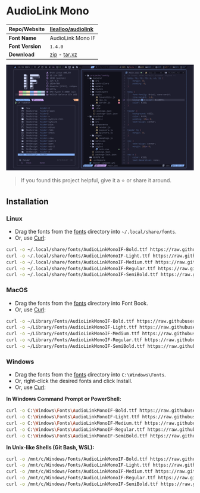 <!-- SHORTCUT REFERENCE LINKS -->

[zip]: https://github.com/iconicFonts/if/releases/download/v1.1.0/AudioLink_Mono.zip
[tar]: https://github.com/iconicFonts/if/releases/download/v1.1.0/AudioLink_Mono.tar.gz
[url]: https://github.com/llealloo/audiolink

# AudioLink Mono

| Repo/Website     | [llealloo/audiolink][url]  |
| :--------------- | :------------------------- |
| **Font Name**    | AudioLink Mono IF          |
| **Font Version** | `1.4.0`                    |
| **Download**     | [zip][zip] - [tar.xz][tar] |

![Font preview](preview.png)

> If you found this project helpful, give it a :star: or share it around.

## Installation

### Linux

- Drag the fonts from the [fonts](fonts) directory into `~/.local/share/fonts`.
- Or, use [Curl](https://github.com/curl/curl):

```sh
curl -o ~/.local/share/fonts/AudioLinkMonoIF-Bold.ttf https://raw.githubusercontent.com/iconicFonts/if/main/fonts/patched/AudioLink_Mono/fonts/AudioLinkMonoIF-Bold.ttf
curl -o ~/.local/share/fonts/AudioLinkMonoIF-Light.ttf https://raw.githubusercontent.com/iconicFonts/if/main/fonts/patched/AudioLink_Mono/fonts/AudioLinkMonoIF-Light.ttf
curl -o ~/.local/share/fonts/AudioLinkMonoIF-Medium.ttf https://raw.githubusercontent.com/iconicFonts/if/main/fonts/patched/AudioLink_Mono/fonts/AudioLinkMonoIF-Medium.ttf
curl -o ~/.local/share/fonts/AudioLinkMonoIF-Regular.ttf https://raw.githubusercontent.com/iconicFonts/if/main/fonts/patched/AudioLink_Mono/fonts/AudioLinkMonoIF-Regular.ttf
curl -o ~/.local/share/fonts/AudioLinkMonoIF-SemiBold.ttf https://raw.githubusercontent.com/iconicFonts/if/main/fonts/patched/AudioLink_Mono/fonts/AudioLinkMonoIF-SemiBold.ttf
```

### MacOS

- Drag the fonts from the [fonts](fonts) directory into Font Book.
- Or, use [Curl](https://github.com/curl/curl):

```sh
curl -o ~/Library/Fonts/AudioLinkMonoIF-Bold.ttf https://raw.githubusercontent.com/iconicFonts/if/main/fonts/patched/AudioLink_Mono/fonts/AudioLinkMonoIF-Bold.ttf
curl -o ~/Library/Fonts/AudioLinkMonoIF-Light.ttf https://raw.githubusercontent.com/iconicFonts/if/main/fonts/patched/AudioLink_Mono/fonts/AudioLinkMonoIF-Light.ttf
curl -o ~/Library/Fonts/AudioLinkMonoIF-Medium.ttf https://raw.githubusercontent.com/iconicFonts/if/main/fonts/patched/AudioLink_Mono/fonts/AudioLinkMonoIF-Medium.ttf
curl -o ~/Library/Fonts/AudioLinkMonoIF-Regular.ttf https://raw.githubusercontent.com/iconicFonts/if/main/fonts/patched/AudioLink_Mono/fonts/AudioLinkMonoIF-Regular.ttf
curl -o ~/Library/Fonts/AudioLinkMonoIF-SemiBold.ttf https://raw.githubusercontent.com/iconicFonts/if/main/fonts/patched/AudioLink_Mono/fonts/AudioLinkMonoIF-SemiBold.ttf
```

### Windows

- Drag the fonts from the [fonts](fonts) directory into `C:\Windows\Fonts`.
- Or, right-click the desired fonts and click Install.
- Or, use [Curl](https://github.com/curl/curl):

**In Windows Command Prompt or PowerShell:**

```sh
curl -o C:\Windows\Fonts\AudioLinkMonoIF-Bold.ttf https://raw.githubusercontent.com/iconicFonts/if/main/fonts/patched/AudioLink_Mono/fonts/AudioLinkMonoIF-Bold.ttf
curl -o C:\Windows\Fonts\AudioLinkMonoIF-Light.ttf https://raw.githubusercontent.com/iconicFonts/if/main/fonts/patched/AudioLink_Mono/fonts/AudioLinkMonoIF-Light.ttf
curl -o C:\Windows\Fonts\AudioLinkMonoIF-Medium.ttf https://raw.githubusercontent.com/iconicFonts/if/main/fonts/patched/AudioLink_Mono/fonts/AudioLinkMonoIF-Medium.ttf
curl -o C:\Windows\Fonts\AudioLinkMonoIF-Regular.ttf https://raw.githubusercontent.com/iconicFonts/if/main/fonts/patched/AudioLink_Mono/fonts/AudioLinkMonoIF-Regular.ttf
curl -o C:\Windows\Fonts\AudioLinkMonoIF-SemiBold.ttf https://raw.githubusercontent.com/iconicFonts/if/main/fonts/patched/AudioLink_Mono/fonts/AudioLinkMonoIF-SemiBold.ttf
```

**In Unix-like Shells (Git Bash, WSL):**

```sh
curl -o /mnt/c/Windows/Fonts/AudioLinkMonoIF-Bold.ttf https://raw.githubusercontent.com/iconicFonts/if/main/fonts/patched/AudioLink_Mono/fonts/AudioLinkMonoIF-Bold.ttf
curl -o /mnt/c/Windows/Fonts/AudioLinkMonoIF-Light.ttf https://raw.githubusercontent.com/iconicFonts/if/main/fonts/patched/AudioLink_Mono/fonts/AudioLinkMonoIF-Light.ttf
curl -o /mnt/c/Windows/Fonts/AudioLinkMonoIF-Medium.ttf https://raw.githubusercontent.com/iconicFonts/if/main/fonts/patched/AudioLink_Mono/fonts/AudioLinkMonoIF-Medium.ttf
curl -o /mnt/c/Windows/Fonts/AudioLinkMonoIF-Regular.ttf https://raw.githubusercontent.com/iconicFonts/if/main/fonts/patched/AudioLink_Mono/fonts/AudioLinkMonoIF-Regular.ttf
curl -o /mnt/c/Windows/Fonts/AudioLinkMonoIF-SemiBold.ttf https://raw.githubusercontent.com/iconicFonts/if/main/fonts/patched/AudioLink_Mono/fonts/AudioLinkMonoIF-SemiBold.ttf
```
